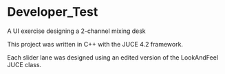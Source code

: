 # Developer_Test

A UI exercise designing a 2-channel mixing desk

This project was written in C++ with the JUCE 4.2 framework.

Each slider lane was designed using an edited version of the LookAndFeel JUCE class.
